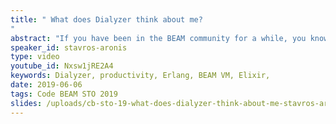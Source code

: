 ```yaml
---
title: " What does Dialyzer think about me?
"
abstract: "If you have been in the BEAM community for a while, you know that Dialyzer is a tool with fanatic lovers and haters. In the speaker's personal opinion, however, most of the haters actually like Dialyzer, but absolutely loathe how the tool is treating them. In this talk I will explain how Dialyzer works, with the goal to help you decipher its warnings (or their absence), make it run faster and increase your overall productivity while using it."
speaker_id: stavros-aronis
type: video
youtube_id: Nxsw1jRE2A4
keywords: Dialyzer, productivity, Erlang, BEAM VM, Elixir,
date: 2019-06-06
tags: Code BEAM STO 2019
slides: /uploads/cb-sto-19-what-does-dialyzer-think-about-me-stavros-aronis-compressed.pdf
---
```


